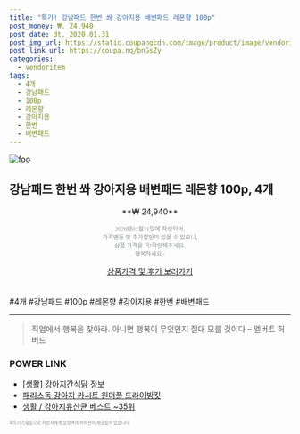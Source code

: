 ```yaml
--- 
title: "특가! 강남패드 한번 쏴 강아지용 배변패드 레몬향 100p" 
post_money: ₩. 24,940 
post_date: dt. 2020.01.31 
post_img_url: https://static.coupangcdn.com/image/product/image/vendoritem/2019/04/19/4399333493/aaea8c87-cf7e-41c1-961e-1937981a00bf.jpg 
post_link_url: https://coupa.ng/bnGsZy 
categories: 
  - vendoritem 
tags: 
  - 4개 
  - 강남패드 
  - 100p 
  - 레몬향 
  - 강아지용 
  - 한번 
  - 배변패드 
--- 
```

[![foo](https://static.coupangcdn.com/image/product/image/vendoritem/2019/04/19/4399333493/aaea8c87-cf7e-41c1-961e-1937981a00bf.jpg)](https://coupa.ng/bnGsZy) 

## 강남패드 한번 쏴 강아지용 배변패드 레몬향 100p, 4개 
<p style="text-align: center;">**₩ 24,940**</p> 
<p style="text-align: center;"><span style="color: #898c8f; font-family: Georgia,Times,serif; font-size: 0.75em;">2020년01월31일에 작성되어, <br>가격변동 및 추가할인이 있을 수 있으니,<br> 상품 가격을 꼭!확인해주세요.<br>행복하세요~</span> 
</p>	 
<div markdown="0" style="text-align: center;"><a href="https://coupa.ng/bnGsZy" class="btn btn--success">상품가격 및 후기 보러가기</a></div> 
<br><br> 
  #4개 #강남패드 #100p #레몬향 #강아지용 #한번 #배변패드 
<hr> 

> 직업에서 행복을 찾아라. 아니면 행복이 무엇인지 절대 모를 것이다 – 엘버트 허버드 


### POWER LINK

* <a href="https://blog.naver.com/fash111/221768229848" target="_blank"> [생활] 강아지간식닭 정보 </a>
* <a href="https://blog.naver.com/fasyy4321/221780335571" target="_blank">패리스독 강아지 카시트 원더풀 드라이빙킷</a>
* <a href="https://blog.naver.com/santokki14/221779742204" target="_blank">생활 / 강아지유산균 베스트 ~35위</a>

<span style="color: #898c8f; font-family: Georgia,Times,serif; font-size: 0.55em;">파트너스활동으로 작성자에게 일정액의 커미션이 제공될수 있습니다.</span> 

